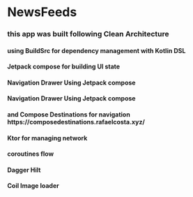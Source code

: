# NewsFeeds

<h3> this app was built following Clean Architecture 
<h4> using BuildSrc for dependency management with Kotlin DSL
<h4> Jetpack compose for building UI state
<h4> Navigation Drawer Using Jetpack compose
<h4> Navigation Drawer Using Jetpack compose
<h4> and Compose Destinations for navigation 
  https://composedestinations.rafaelcosta.xyz/

<h4> Ktor for managing network
<h4> coroutines flow
<h4> Dagger Hilt
<h4> Coil Image loader


